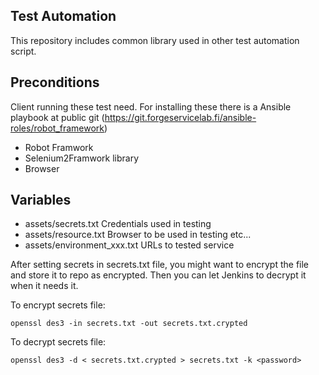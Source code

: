 
Test Automation
---------------

This repository includes common library used in other test automation script.

Preconditions
-------------

Client running these test need. For installing these there is a Ansible playbook at public git (https://git.forgeservicelab.fi/ansible-roles/robot_framework)

+ Robot Framwork
+ Selenium2Framwork library
+ Browser

Variables
---------

+ assets/secrets.txt Credentials used in testing
+ assets/resource.txt Browser to be used in testing etc...  
+ assets/environment_xxx.txt URLs to tested service

After setting secrets in secrets.txt file, you might want to encrypt the file
and store it to repo as encrypted. Then you can let Jenkins to decrypt it
when it needs it.

To encrypt secrets file:
    
    openssl des3 -in secrets.txt -out secrets.txt.crypted 

To decrypt secrets file:

    openssl des3 -d < secrets.txt.crypted > secrets.txt -k <password>

